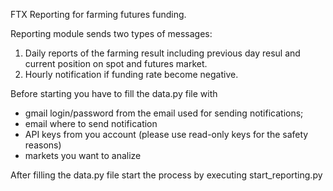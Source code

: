 FTX Reporting for farming futures funding.

Reporting module sends two types of messages:
1. Daily reports of the farming result including previous day resul and current position on spot and futures market.
2. Hourly notification if funding rate become negative.

Before starting you have to fill the data.py file with 
* gmail login/password from the email used for sending notifications;
* email where to send notification
* API keys from you account (please use read-only keys for the safety reasons)
* markets you want to analize

After filling the data.py file start the process by executing start_reporting.py 

